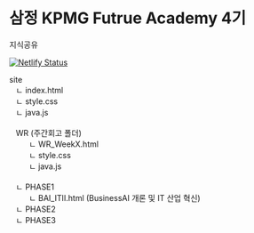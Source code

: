# 삼정 KPMG Futrue Academy 4기 
지식공유

[![Netlify Status](https://api.netlify.com/api/v1/badges/e7909eaa-35c9-442b-8b1d-415aaed7254e/deploy-status)](https://app.netlify.com/sites/future-academy-4/deploys)


site 
<br> &nbsp;&nbsp; ㄴ index.html 
<br> &nbsp;&nbsp; ㄴ style.css 
<br> &nbsp;&nbsp; ㄴ java.js 
<br> 
<br> &nbsp;&nbsp; WR (주간회고 폴더)
<br> &nbsp;&nbsp;&nbsp;&nbsp;&nbsp;&nbsp;&nbsp;&nbsp; ㄴ WR_WeekX.html 
<br> &nbsp;&nbsp;&nbsp;&nbsp;&nbsp;&nbsp;&nbsp;&nbsp; ㄴ style.css 
<br> &nbsp;&nbsp;&nbsp;&nbsp;&nbsp;&nbsp;&nbsp;&nbsp; ㄴ java.js 
<br> 
<br> &nbsp;&nbsp; ㄴ PHASE1
<br> &nbsp;&nbsp;&nbsp;&nbsp;&nbsp;&nbsp;&nbsp;&nbsp; ㄴ BAI_ITII.html (BusinessAI 개론 및 IT 산업 혁신)
<br> &nbsp;&nbsp; ㄴ PHASE2
<br> &nbsp;&nbsp; ㄴ PHASE3
